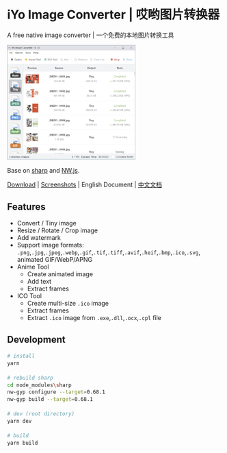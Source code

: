 # iYo Image Converter | 哎哟图片转换器

A free native image converter | 一个免费的本地图片转换工具

<img src="screenshots/en_convert.jpg" width="300" />

Base on [sharp](https://sharp.pixelplumbing.com/) and [NW.js](https://nwjs.io/).

[Download](https://github.com/ssnangua/iyo-image-converter/releases) | [Screenshots](./screenshots/) | English Document | [中文文档](README_zh.md)

## Features

- Convert / Tiny image
- Resize / Rotate / Crop image
- Add watermark
- Support image formats: `.png`,`.jpg`,`.jpeg`,`.webp`,`.gif`,`.tif`,`.tiff`,`.avif`,`.heif`,`.bmp`,`.ico`,`.svg`, animated GIF/WebP/APNG
- Anime Tool
  - Create animated image
  - Add text
  - Extract frames
- ICO Tool
  - Create multi-size `.ico` image
  - Extract frames
  - Extract `.ico` image from `.exe`,`.dll`,`.ocx`,`.cpl` file

## Development

```bash
# install
yarn

# rebuild sharp
cd node_modules\sharp
nw-gyp configure --target=0.68.1
nw-gyp build --target=0.68.1

# dev (root directory)
yarn dev

# build
yarn build
```
